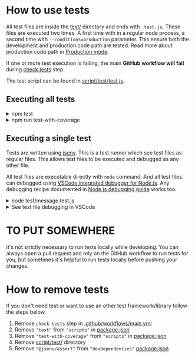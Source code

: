 <!-- https://github.com/github/docs/blob/main/tests/README.md -->

# How to use tests

All test files are inside the [test/](./test/) directory and ends with `.test.js`. These files are executed two times. A first time with in a regular node process, a second time with `--conditions=production` parameter. This ensure both the development and production code path are tested. Read more about production code path in [Production mode](../production/production.md).

If one or more test execution is failing, the main **GitHub workflow will fail** during [check tests](../../.github/workflows/main.yml#L47) step.

The test script can be found in [script/test/test.js](../../script/test/test.js).

## Executing all tests

<details>
  <summary>npm test</summary>

Run all tests

![stuff](./test-terminal.png)

</details>

<details>
  <summary>npm run test-with-coverage</summary>

Run all tests and collect associated code coverage, then write coverage report into coverage/index.html and also log coverage into the terminal.

![stuff](./test-with-coverage-terminal.png)

</details>

## Executing a single test

Tests are written using [jsenv](https://github.com/jsenv/jsenv-core). This is a test runner which see test files as regular files. This allows test files to be executed and debugged as any other file.

All test files are executable directly with `node` command. And all test files can debugged using [VSCode integrated debugger for Node.js](https://code.visualstudio.com/docs/nodejs/nodejs-debugging). Any debugging recipe documented in [Node.js debugging guide](https://nodejs.org/en/docs/guides/debugging-getting-started) works too.

<details>
  <summary>node test/message.test.js</summary>

![Screenshot of terminal after test execution with node](./test-node.png)

See [test/message.test.js](../../test/message.test.js)

</details>

<details>
  <summary>See test file debugging in VSCode</summary>

![Screencast of debugging a test file in VSCode](./test-debug-vscode.gif)

</details>

# TO PUT SOMEWHERE

It's not strictly necessary to run tests locally while developing: You can always open a pull request and rely on the GitHub workflow to run tests for you, but sometimes it's helpful to run tests locally before pushing your changes.

# How to remove tests

If you don't need test or want to use an other test framework/library follow the steps below.

1. Remove `check tests` step in [.github/workflows/main.yml](../../.github/workflows/main.yml#L45)
2. Remove `"test"` from `"scripts"` in [package.json](../../package.json#L44)
3. Remove `"test-with-coverage"` from `"scripts"` in [package.json](../../package.json#L47)
4. Remove [script/test/](../../script/test/) directory
5. Remove `"@jsenv/assert"` from `"devDependencies"` [package.json](../../package.json#L60)
